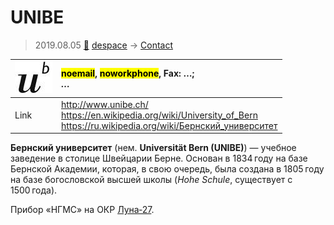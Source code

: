 # UNIBE
> 2019.08.05 [🚀](../index/index.md) [despace](index.md) → [Contact](contact.md)

|[![](f/contact/u/unibe_logo1_thumb.jpg)](f/contact/u/unibe_logo1.png)|<mark>noemail</mark>, <mark>noworkphone</mark>, Fax: …;<br> *…*|
|:--|:--|
|Link|<http://www.unibe.ch/><br> <https://en.wikipedia.org/wiki/University_of_Bern><br> <https://ru.wikipedia.org/wiki/Бернский_университет>|

**Бернский университет** (нем. **Universität Bern (UNIBE)**) — учебное заведение в столице Швейцарии Берне. Основан в 1834 году на базе Бернской Академии, которая, в свою очередь, была создана в 1805 году на базе богословской высшей школы (*Hohe Schule*, существует с 1500 года).


<p style="page-break-after:always"> </p>

Прибор «НГМС» на ОКР [Луна‑27](луна_27.md).
